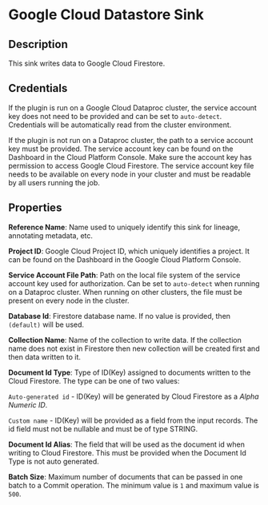 # Google Cloud Datastore Sink

Description
-----------
This sink writes data to Google Cloud Firestore.

Credentials
-----------
If the plugin is run on a Google Cloud Dataproc cluster, the service account key does not need to be
provided and can be set to `auto-detect`. Credentials will be automatically read from the cluster environment.

If the plugin is not run on a Dataproc cluster, the path to a service account key must be provided.
The service account key can be found on the Dashboard in the Cloud Platform Console.
Make sure the account key has permission to access Google Cloud Firestore.
The service account key file needs to be available on every node in your cluster and
must be readable by all users running the job.

Properties
----------
**Reference Name**: Name used to uniquely identify this sink for lineage, annotating metadata, etc.

**Project ID**: Google Cloud Project ID, which uniquely identifies a project.
It can be found on the Dashboard in the Google Cloud Platform Console.

**Service Account File Path**: Path on the local file system of the service account key used for
authorization. Can be set to `auto-detect` when running on a Dataproc cluster.
When running on other clusters, the file must be present on every node in the cluster.

**Database Id**: Firestore database name. If no value is provided, then `(default)` will be used.

**Collection Name**: Name of the collection to write data. If the collection name does not exist in Firestore
then new collection will be created first and then data written to it.

**Document Id Type**: Type of ID(Key) assigned to documents written to the Cloud Firestore. The type can be one of two values:

`Auto-generated id` - ID(Key) will be generated by Cloud Firestore as a _Alpha Numeric ID_.

`Custom name` - ID(Key) will be provided as a field from the input records. The id field must not be nullable and must be
of type STRING.

**Document Id Alias**: The field that will be used as the document id when writing to Cloud Firestore. This must be provided 
when the Document Id Type is not auto generated. 

**Batch Size**: Maximum number of documents that can be passed in one batch to a Commit operation. 
The minimum value is `1` and maximum value is `500`.
